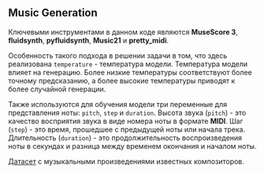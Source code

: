 ## Music Generation
Ключевыми инструментами в данном коде являются **MuseScore 3**, **fluidsynth**, **pyfluidsynth**, **Music21** и **pretty_midi**.

Особенность такого подхода в решении задачи в том, что здесь реализована `temperature` - температура модели. Температура модели влияет на генерацию. Более низкие температуры соответствуют более точному предсказанию, а более высокие температуры приводят к более случайной генерации.

Также используются для обучения модели три переменные для представления ноты: `pitch`, `step` и `duration`. Высота звука (`pitch`) - это качество восприятия звука в виде номера ноты в формате **MIDI**. Шаг (`step`) - это время, прошедшее с предыдущей ноты или начала трека. Длительность (`duration`) - это продолжительность воспроизведения ноты в секундах и разница между временем окончания и началом ноты.

[Датасет](https://storage.yandexcloud.net/academy.ai/classical-music-midi.zip) с музыкальными произведениями известных композиторов.